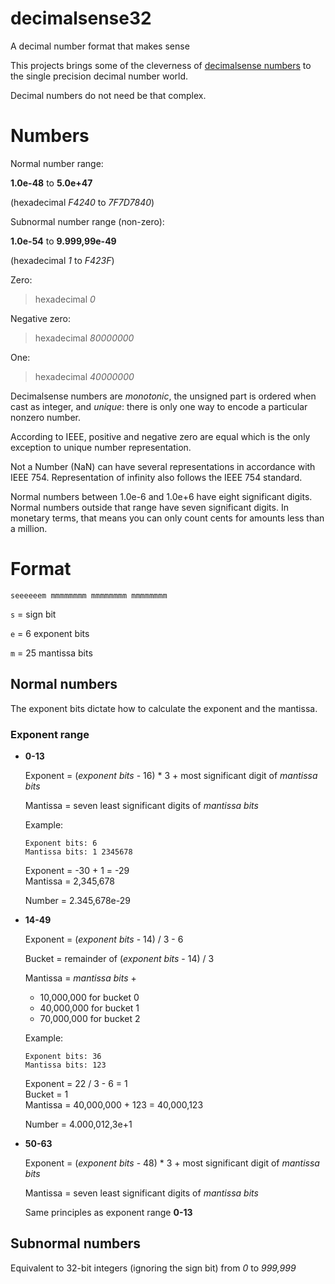 # decimalsense32
A decimal number format that makes sense

This projects brings some of the cleverness of [decimalsense numbers](https://github.com/jido/decimalsense) to the single precision decimal number world.

Decimal numbers do not need be that complex.

Numbers
=======

Normal number range:

**1.0e-48** to **5.0e+47**

(hexadecimal _F4240_ to _7F7D7840_)

Subnormal number range (non-zero):

**1.0e-54** to **9.999,99e-49**

(hexadecimal _1_ to _F423F_)

Zero:

> hexadecimal _0_

Negative zero:

> hexadecimal _80000000_

One:

> hexadecimal _40000000_

Decimalsense numbers are _monotonic_, the unsigned part is ordered when cast as integer, and _unique_: 
there is only one way to encode a particular nonzero number.

According to IEEE, positive and negative zero are equal which is the only exception to unique number representation.

Not a Number (NaN) can have several representations in accordance with IEEE 754. Representation of infinity also follows the IEEE 754 standard.

Normal numbers between 1.0e-6 and 1.0e+6 have eight significant digits. Normal numbers outside that range have seven significant digits. In monetary terms, that means you can only count cents for amounts less than a million.

Format
======

~~~
seeeeeem mmmmmmmm mmmmmmmm mmmmmmmm
~~~

   `s` = sign bit
   
   `e` = 6 exponent bits
      
   `m` = 25 mantissa bits
   
Normal numbers
--------------

The exponent bits dictate how to calculate the exponent and the mantissa.

### Exponent range

* __0-13__

  Exponent = (_exponent bits_ - 16) * 3 + most significant digit of _mantissa bits_
  
  Mantissa = seven least significant digits of _mantissa bits_
  
  Example:
  
  ~~~
  Exponent bits: 6
  Mantissa bits: 1 2345678
  ~~~
  
  Exponent = -30 + 1 = -29\
  Mantissa = 2,345,678
  
  Number = 2.345,678e-29

* __14-49__

  Exponent = (_exponent bits_ - 14) / 3 - 6
  
  Bucket = remainder of (_exponent bits_ - 14) / 3
  
  Mantissa = _mantissa bits_ +
  -   10,000,000 for bucket 0
  -   40,000,000 for bucket 1
  -   70,000,000 for bucket 2

  Example:
  
  ~~~
  Exponent bits: 36
  Mantissa bits: 123
  ~~~
  
  Exponent = 22 / 3 - 6 = 1\
  Bucket = 1\
  Mantissa = 40,000,000 + 123 = 40,000,123
  
  Number = 4.000,012,3e+1

* __50-63__

  Exponent = (_exponent bits_ - 48) * 3 + most significant digit of _mantissa bits_
  
  Mantissa = seven least significant digits of _mantissa bits_

  Same principles as exponent range __0-13__
 
Subnormal numbers
-----------------

 Equivalent to 32-bit integers (ignoring the sign bit) from _0_ to _999,999_
